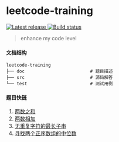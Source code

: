 # leetcode-training

<a href="https://github.com/StevenX911/leetcode-training/releases/">
    <img src="https://img.shields.io/github/release/StevenX911/leetcode-training.svg" alt="Latest release" />
</a>
<a href="https://travis-ci.com/StevenX911/leetcode-training">
    <img src="https://travis-ci.com/StevenX911/leetcode-training.svg?branch=master" alt="Build status" />
</a>

> enhance my code level

#### 文档结构
```shell
leetcode-training
├── doc                         # 题目描述
├── src                         # 源码解答
└── test                        # 测试用例
```

#### 题目快链

1. [两数之和](./doc/1.md)
2. [两数相加](./doc/2.md)
3. [无重复字符的最长子串](./doc/3.md)
4. [寻找两个正序数组的中位数](./doc/4.md)